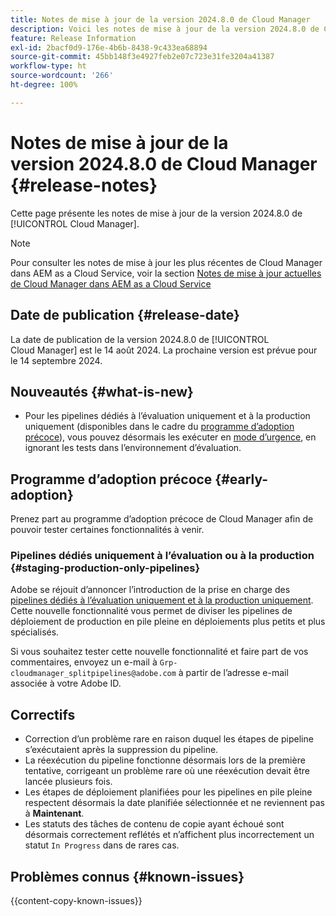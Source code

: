 ```yaml
---
title: Notes de mise à jour de la version 2024.8.0 de Cloud Manager
description: Voici les notes de mise à jour de la version 2024.8.0 de Cloud Manager.
feature: Release Information
exl-id: 2bacf0d9-176e-4b6b-8438-9c433ea68894
source-git-commit: 45bb148f3e4927feb2e07c723e31fe3204a41387
workflow-type: ht
source-wordcount: '266'
ht-degree: 100%

---
```


# Notes de mise à jour de la version 2024.8.0 de Cloud Manager {#release-notes}

Cette page présente les notes de mise à jour de la version 2024.8.0 de [!UICONTROL Cloud Manager].

>[!NOTE]
>
>Pour consulter les notes de mise à jour les plus récentes de Cloud Manager dans AEM as a Cloud Service, voir la section [Notes de mise à jour actuelles de Cloud Manager dans AEM as a Cloud Service](https://experienceleague.adobe.com/fr/docs/experience-manager-cloud-service/content/release-notes/cloud-manager/current)

## Date de publication {#release-date}

La date de publication de la version 2024.8.0 de [!UICONTROL Cloud Manager] est le 14 août 2024. La prochaine version est prévue pour le 14 septembre 2024.

## Nouveautés {#what-is-new}

* Pour les pipelines dédiés à l’évaluation uniquement et à la production uniquement (disponibles dans le cadre du [programme d’adoption précoce](#staging-production-only-pipelines)), vous pouvez désormais les exécuter en [mode d’urgence](/help/using/stage-prod-only.md#emergency-mode), en ignorant les tests dans l’environnement d’évaluation.

## Programme d’adoption précoce {#early-adoption}

Prenez part au programme d’adoption précoce de Cloud Manager afin de pouvoir tester certaines fonctionnalités à venir.

### Pipelines dédiés uniquement à l’évaluation ou à la production {#staging-production-only-pipelines}

Adobe se réjouit d’annoncer l’introduction de la prise en charge des [pipelines dédiés à l’évaluation uniquement et à la production uniquement](/help/using/stage-prod-only.md). Cette nouvelle fonctionnalité vous permet de diviser les pipelines de déploiement de production en pile pleine en déploiements plus petits et plus spécialisés.

Si vous souhaitez tester cette nouvelle fonctionnalité et faire part de vos commentaires, envoyez un e-mail à `Grp-cloudmanager_splitpipelines@adobe.com` à partir de l’adresse e-mail associée à votre Adobe ID.

## Correctifs

* Correction d’un problème rare en raison duquel les étapes de pipeline s’exécutaient après la suppression du pipeline.
* La réexécution du pipeline fonctionne désormais lors de la première tentative, corrigeant un problème rare où une réexécution devait être lancée plusieurs fois.
* Les étapes de déploiement planifiées pour les pipelines en pile pleine respectent désormais la date planifiée sélectionnée et ne reviennent pas à **Maintenant**.
* Les statuts des tâches de contenu de copie ayant échoué sont désormais correctement reflétés et n’affichent plus incorrectement un statut `In Progress` dans de rares cas.

## Problèmes connus {#known-issues}

{{content-copy-known-issues}}
